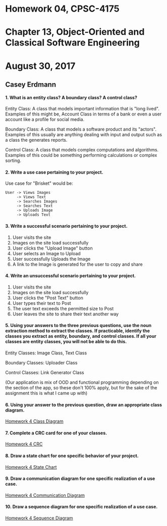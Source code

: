 # Homework 04, CPSC-4175
# Chapter 13, Object-Oriented and Classical Software Engineering
# August 30, 2017
## Casey Erdmann

#### 1. What is an entity class? A boundary class? A control class?
Entity Class: A class that models important information that is "long lived". Examples of this might be, Account Class in terms of a bank or even a user account like a profile for social media.

Boundary Class: A class that models a software product and its "actors". Examples of this usually are anything dealing with input and output such as a class the generates reports.

Control Class: A class that models complex computations and algorithms. Examples of this could be something performing calculations or complex sorting.

#### 2. Write a use case pertaining to your project.

Use case for "Brisket" would be:
```
User -> Views Images
     -> Views Text
     -> Searches Images
     -> Searches Text
     -> Uploads Image
     -> Uploads Text
```

#### 3. Write a successful scenario pertaining to your project.

1. User visits the site
2. Images on the site load successfully
3. User clicks the "Upload Image" button
4. User selects an Image to Upload
5. User successfully Uploads the Image
6. A link to the Image is generated for the user to copy and share

#### 4. Write an unsuccessful scenario pertaining to your project.

1. User visits the site
2. Images on the site load successfully
3. User clicks the "Post Text" button
4. User types their text to Post
5. The user text exceeds the permitted size to Post
6. User leaves the site to share their text another way

#### 5. Using your answers to the three previous questions, use the noun extraction method to extract the classes. If practicable, identify the classes you extract as entity, boundary, and control classes. If all your classes are entity classes, you will not be able to do this.

Entity Classes: Image Class, Text Class

Boundary Classes: Uploader Class

Control Classes: Link Generator Class

(Our application is mix of OOD and functional programming depending on the section of the app, so these don't 100% apply, but for the sake of the assignment this is what I came up with)

#### 6. Using your answer to the previous question, draw an appropriate class diagram.

[Homework 4 Class Diagram](https://github.com/erdmann-casey/cpsc4175/blob/master/homework/hw4_class_diagram.pdf)

#### 7. Complete a CRC card for one of your classes.

[Homework 4 CRC](https://github.com/erdmann-casey/cpsc4175/blob/master/homework/hw4_crc.pdf)

#### 8. Draw a state chart for one specific behavior of your project.

[Homework 4 State Chart](https://github.com/erdmann-casey/cpsc4175/blob/master/homework/hw4_state_chart.pdf)

#### 9. Draw a communication diagram for one specific realization of a use case.

[Homework 4 Communication Diagram](https://github.com/erdmann-casey/cpsc4175/blob/master/homework/hw4_communications_diagram.pdf)

#### 10. Draw a sequence diagram for one specific realization of a use case.


[Homework 4 Sequence Diagram](https://github.com/erdmann-casey/cpsc4175/blob/master/homework/hw4_sequence_diagram.pdf)
